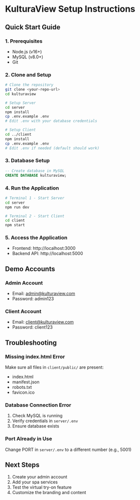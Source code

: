 # KulturaView Setup Instructions

## Quick Start Guide

### 1. Prerequisites
- Node.js (v16+)
- MySQL (v8.0+)
- Git

### 2. Clone and Setup

```bash
# Clone the repository
git clone <your-repo-url>
cd kulturaview

# Setup Server
cd server
npm install
cp .env.example .env
# Edit .env with your database credentials

# Setup Client
cd ../client
npm install
cp .env.example .env
# Edit .env if needed (default should work)
```

### 3. Database Setup

```sql
-- Create database in MySQL
CREATE DATABASE kulturaview;
```

### 4. Run the Application

```bash
# Terminal 1 - Start Server
cd server
npm run dev

# Terminal 2 - Start Client
cd client
npm start
```

### 5. Access the Application
- Frontend: http://localhost:3000
- Backend API: http://localhost:5000

## Demo Accounts

### Admin Account
- Email: admin@kulturaview.com
- Password: admin123

### Client Account  
- Email: client@kulturaview.com
- Password: client123

## Troubleshooting

### Missing index.html Error
Make sure all files in `client/public/` are present:
- index.html
- manifest.json
- robots.txt
- favicon.ico

### Database Connection Error
1. Check MySQL is running
2. Verify credentials in `server/.env`
3. Ensure database exists

### Port Already in Use
Change PORT in `server/.env` to a different number (e.g., 5001)

## Next Steps
1. Create your admin account
2. Add your spa services
3. Test the virtual try-on feature
4. Customize the branding and content
